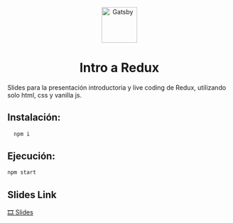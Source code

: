 <p align="center">
    <img alt="Gatsby" src="https://i.postimg.cc/RmGBqD4p/Logo.png" width="80" />
</p>
<h1 align="center">
  Intro a Redux
  
</h1>

Slides para la presentación introductoria y live coding de Redux, utilizando solo html, css y vanilla js. 

## Instalación:

```bash
  npm i
```

## Ejecución:

```bash
npm start
```

## Slides Link
[🎞 Slides](jossdz-redux.now.sh)